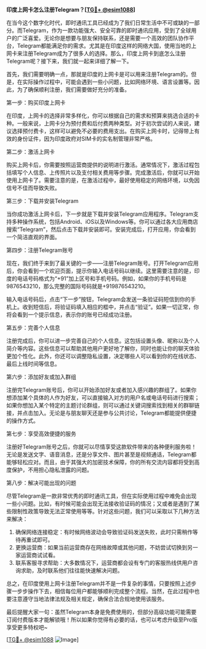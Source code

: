 **印度上网卡怎么注册Telegram？[[TG💪+ @esim1088](https://t.me/s/esim1088)]**

在当今这个数字化时代，即时通讯工具已经成为了我们日常生活中不可或缺的一部分。而Telegram，作为一款功能强大、安全可靠的即时通讯应用，受到了全球用户的广泛喜爱。无论你是想要与朋友保持联系，还是需要一个高效的团队协作平台，Telegram都能满足你的需求。尤其是在印度这样的网络大国，使用当地的上网卡来注册Telegram成为了很多人的选择。那么，印度上网卡到底怎么注册Telegram呢？接下来，我们就一起来详细了解一下。

首先，我们需要明确一点，那就是印度的上网卡是可以用来注册Telegram的。但是，在实际操作过程中，可能会遇到一些小问题，比如网络环境、语言设置等。因此，为了确保顺利注册，我们需要做好充分的准备。

第一步：购买印度上网卡

在印度，上网卡的选择非常多样化，你可以根据自己的需求和预算来挑选合适的卡种。一般来说，上网卡分为预付费和后付费两种类型。对于初次尝试的人来说，建议选择预付费卡，这样可以避免不必要的费用支出。在购买上网卡时，记得带上有效的身份证件，因为印度政府对SIM卡的实名制管理非常严格。

第二步：激活上网卡

购买上网卡后，你需要按照运营商提供的说明进行激活。通常情况下，激活过程包括填写个人信息、上传照片以及支付相关费用等步骤。完成激活后，你就可以开始使用上网卡了。需要注意的是，在激活过程中，最好使用稳定的网络环境，以免因信号不佳而导致失败。

第三步：下载并安装Telegram

当你成功激活上网卡后，下一步就是下载并安装Telegram应用程序。Telegram支持多种操作系统，包括Android、iOS以及Windows等。你可以通过各大应用商店搜索“Telegram”，然后点击下载并安装即可。安装完成后，打开应用，你会看到一个简洁直观的界面。

第四步：注册Telegram账号

现在，我们终于来到了最关键的一步——注册Telegram账号。打开Telegram应用后，你会看到一个欢迎页面，提示你输入电话号码以继续。这里需要注意的是，印度的电话号码格式为“+91”加上区号和手机号码。例如，如果你的手机号码是9876543210，那么完整的国际号码就是+919876543210。

输入电话号码后，点击“下一步”按钮，Telegram会发送一条验证码短信到你的手机上。收到短信后，将验证码填入相应的框中，并点击“验证”。如果一切正常，你将会看到一个提示信息，表示你的账号已经成功注册。

第五步：完善个人信息

注册完成后，你可以进一步完善自己的个人信息。这包括设置头像、昵称以及个人简介等内容。这些信息可以帮助其他用户更好地了解你，同时也能让你的聊天体验更加个性化。此外，你还可以调整隐私设置，决定哪些人可以看到你的在线状态、最后上线时间等信息。

第六步：添加好友或加入群组

注册完Telegram账号后，你可以开始添加好友或者加入感兴趣的群组了。如果你想添加某个具体的人作为好友，可以直接输入对方的用户名或电话号码进行搜索；如果你想加入某个特定的主题讨论群组，则可以通过关键词搜索找到相关的群聊链接，并点击加入。无论是与朋友聊天还是参与公共讨论，Telegram都能提供便捷的操作方式。

第七步：享受高效便捷的服务

注册好Telegram账号之后，你就可以尽情享受这款软件带来的各种便利服务啦！无论是发送文字、语音消息，还是分享文件、图片甚至是视频通话，Telegram都能够轻松应对。而且，由于其强大的加密技术保障，你的所有交流内容都将受到高度保护，不用担心隐私泄露的问题。

第八步：解决可能出现的问题

尽管Telegram是一款非常优秀的即时通讯工具，但在实际使用过程中难免会出现一些小问题。比如，有时候可能会出现无法接收验证码的情况；又或者是遇到了某些限制性政策导致无法正常使用等等。针对这些问题，我们可以采取以下几种方法来解决：

1. 确保网络连接稳定：有时候网络波动会导致验证码发送失败，此时只需稍作等待再重试即可。
2. 更换运营商：如果当前运营商存在网络故障或其他问题，不妨尝试切换到另一家运营商试试看。
3. 联系客服寻求帮助：大多数情况下，运营商都会设有专门的客服热线供用户咨询求助，及时联系他们往往能快速解决问题。

总之，在印度使用上网卡注册Telegram并不是一件复杂的事情，只要按照上述步骤一步步操作下去，相信每位用户都能够顺利完成整个流程。当然，在此过程中也要注意遵守当地法律法规及相关规定，确保合法合规地使用该服务。

最后提醒大家一句：虽然Telegram本身是免费使用的，但部分高级功能可能需要订阅付费版本才能解锁哦！所以如果你觉得有必要的话，也可以考虑升级至Pro版享受更多特权吧~

[[TG💪+ @esim1088](https://t.me/s/esim1088) ![Image](https://i.postimg.cc/4NQfJmqS/Snipaste-2025-05-13-00-14-12.png)]